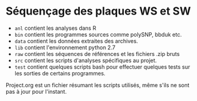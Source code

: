 # Séquençage des plaques WS et SW

- `anl` contient les analyses dans R
- `bin` contient les programmes sources comme polySNP, bbduk etc.
- `data` contient les données extraites des archives.
- `lib` contient l'environnement python 2.7
- `raw` contient les séquences de références et les fichiers .zip bruts
- `src` contient les scripts d'analyses spécifiques au projet.
- `test` contient quelques scripts bash pour effectuer quelques tests sur les
  sorties de certains programmes.

Project.org est un fichier résumant les scripts utilisés, même s'ils ne sont pas
à jour pour l'instant.
